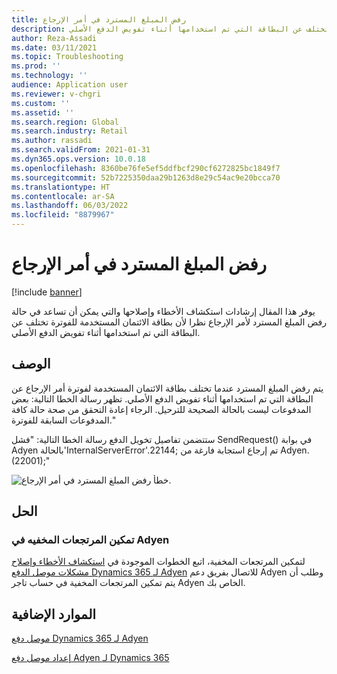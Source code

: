 ```yaml
---
title: رفض المبلغ المسترد في أمر الإرجاع
description: يوفر هذا المقال إرشادات استكشاف الأخطاء وإصلاحها والتي يمكن أن تساعد في حالة رفض المبلغ المسترد لأمر الإرجاع نظرا لأن بطاقة الائتمان المستخدمة للفوترة تختلف عن البطاقة التي تم استخدامها أثناء تفويض الدفع الأصلي.
author: Reza-Assadi
ms.date: 03/11/2021
ms.topic: Troubleshooting
ms.prod: ''
ms.technology: ''
audience: Application user
ms.reviewer: v-chgri
ms.custom: ''
ms.assetid: ''
ms.search.region: Global
ms.search.industry: Retail
ms.author: rassadi
ms.search.validFrom: 2021-01-31
ms.dyn365.ops.version: 10.0.18
ms.openlocfilehash: 8360be76fe5ef5ddfbcf290cf6272825bc1849f7
ms.sourcegitcommit: 52b7225350daa29b1263d8e29c54ac9e20bcca70
ms.translationtype: HT
ms.contentlocale: ar-SA
ms.lasthandoff: 06/03/2022
ms.locfileid: "8879967"
---
```

# <a name="refund-on-a-return-order-is-declined"></a>رفض المبلغ المسترد في أمر الإرجاع

[!include [banner](../../includes/banner.md)]

يوفر هذا المقال إرشادات استكشاف الأخطاء وإصلاحها والتي يمكن أن تساعد في حالة رفض المبلغ المسترد لأمر الإرجاع نظرا لأن بطاقة الائتمان المستخدمة للفوترة تختلف عن البطاقة التي تم استخدامها أثناء تفويض الدفع الأصلي.

## <a name="description"></a>الوصف

يتم رفض المبلغ المسترد عندما تختلف بطاقة الائتمان المستخدمة لفوترة أمر الإرجاع عن البطاقة التي تم استخدامها أثناء تفويض الدفع الأصلي. تظهر رسالة الخطا التالية: بعض المدفوعات ليست بالحالة الصحيحة للترحيل. الرجاء إعادة التحقق من صحة حالة كافة المدفوعات السابقة للفوترة."

ستتضمن تفاصيل تخويل الدفع رسالة الخطا التالية: "فشل SendRequest() في بوابة Adyen بالحالة'InternalServerError'.22144; تم إرجاع استجابة فارغة من Adyen.(22001);"

![خطأ رفض المبلغ المسترد في أمر الإرجاع.](media/refund-order-decline.jpg)

## <a name="resolution"></a>الحل

### <a name="enable-blind-returns-in-adyen"></a>تمكين المرتجعات المخفيه في Adyen

لتمكين المرتجعات المخفية، اتبع الخطوات الموجودة في [استكشاف الأخطاء وإصلاح مشكلات موصل الدفع Dynamics 365 لـ Adyen](adyen-support.md) للاتصال بفريق دعم Adyen وطلب أن يتم تمكين المرتجعات المخفية في حساب تاجر Adyen الخاص بك.

## <a name="additional-resources"></a>الموارد الإضافية

[موصل دفع Dynamics 365 لـ Adyen](../dev-itpro/adyen-connector.md)

[إعداد موصل دفع Adyen لـ Dynamics 365](https://docs.adyen.com/plugins/microsoft-dynamics)
